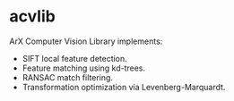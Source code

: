 # acvlib
ArX Computer Vision Library implements:
* SIFT local feature detection.
* Feature matching using kd-trees.
* RANSAC match filtering.
* Transformation optimization via Levenberg-Marquardt.
